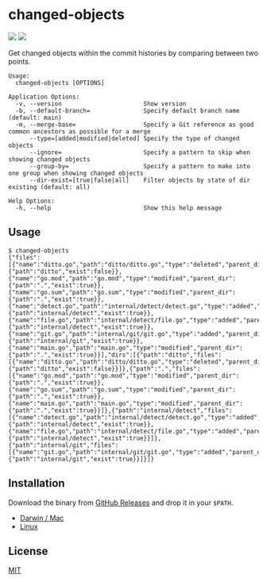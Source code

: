 changed-objects
===============
[![][test-badge]][test-link] [![][codecov-badge]][codecov-link]

[test-badge]: https://github.com/b4b4r07/changed-objects/actions/workflows/test.yaml/badge.svg
[test-link]: https://github.com/b4b4r07/changed-objects/actions/workflows/test.yaml
[codecov-badge]: https://codecov.io/gh/b4b4r07/changed-objects/branch/main/graph/badge.svg?token=FB7CYPJIV6
[codecov-link]: https://codecov.io/gh/b4b4r07/changed-objects

Get changed objects within the commit histories by comparing between two points.

```console
Usage:
  changed-objects [OPTIONS]

Application Options:
  -v, --version                       Show version
  -b, --default-branch=               Specify default branch name (default: main)
  -m, --merge-base=                   Specify a Git reference as good common ancestors as possible for a merge
      --type=[added|modified|deleted] Specify the type of changed objects
      --ignore=                       Specify a pattern to skip when showing changed objects
      --group-by=                     Specify a pattern to make into one group when showing changed objects
      --dir-exist=[true|false|all]    Filter objects by state of dir existing (default: all)

Help Options:
  -h, --help                          Show this help message
```

## Usage

```console
$ changed-objects
{"files":[{"name":"ditto.go","path":"ditto/ditto.go","type":"deleted","parent_dir":{"path":"ditto","exist":false}},{"name":"go.mod","path":"go.mod","type":"modified","parent_dir":{"path":".","exist":true}},{"name":"go.sum","path":"go.sum","type":"modified","parent_dir":{"path":".","exist":true}},{"name":"detect.go","path":"internal/detect/detect.go","type":"added","parent_dir":{"path":"internal/detect","exist":true}},{"name":"file.go","path":"internal/detect/file.go","type":"added","parent_dir":{"path":"internal/detect","exist":true}},{"name":"git.go","path":"internal/git/git.go","type":"added","parent_dir":{"path":"internal/git","exist":true}},{"name":"main.go","path":"main.go","type":"modified","parent_dir":{"path":".","exist":true}}],"dirs":[{"path":"ditto","files":[{"name":"ditto.go","path":"ditto/ditto.go","type":"deleted","parent_dir":{"path":"ditto","exist":false}}]},{"path":".","files":[{"name":"go.mod","path":"go.mod","type":"modified","parent_dir":{"path":".","exist":true}},{"name":"go.sum","path":"go.sum","type":"modified","parent_dir":{"path":".","exist":true}},{"name":"main.go","path":"main.go","type":"modified","parent_dir":{"path":".","exist":true}}]},{"path":"internal/detect","files":[{"name":"detect.go","path":"internal/detect/detect.go","type":"added","parent_dir":{"path":"internal/detect","exist":true}},{"name":"file.go","path":"internal/detect/file.go","type":"added","parent_dir":{"path":"internal/detect","exist":true}}]},{"path":"internal/git","files":[{"name":"git.go","path":"internal/git/git.go","type":"added","parent_dir":{"path":"internal/git","exist":true}}]}]}
```

## Installation

Download the binary from [GitHub Releases][release] and drop it in your `$PATH`.

- [Darwin / Mac][release]
- [Linux][release]

## License

[MIT][license]

[release]: https://github.com/b4b4r07/changed-objects/releases/latest
[license]: https://b4b4r07.mit-license.org
